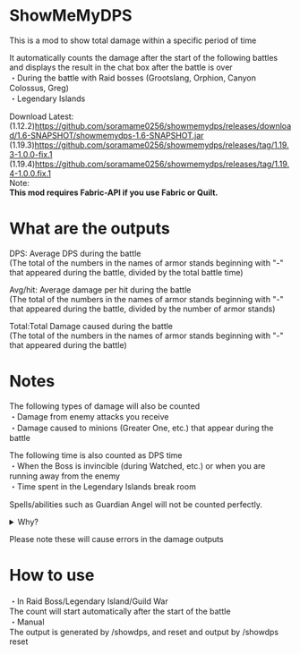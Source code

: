 # ShowMeMyDPS
This is a mod to show total damage within a specific period of time

It automatically counts the damage after the start of the following battles and displays the result in the chat box after the battle is over
<br>
・During the battle with Raid bosses (Grootslang, Orphion, Canyon Colossus, Greg)
<br>
・Legendary Islands

Download Latest:<br>(1.12.2)<https://github.com/soramame0256/showmemydps/releases/download/1.6-SNAPSHOT/showmemydps-1.6-SNAPSHOT.jar>
<br>(1.19.3)<https://github.com/soramame0256/showmemydps/releases/tag/1.19.3-1.0.0-fix.1>
<br>(1.19.4)<https://github.com/soramame0256/showmemydps/releases/tag/1.19.4-1.0.0.fix.1>
<br>Note:
<br><b>This mod requires Fabric-API if you use Fabric or Quilt.</b>
# What are the outputs
DPS: Average DPS during the battle
<br>
(The total of the numbers in the names of armor stands beginning with "-" that appeared during the battle, divided by the total battle time)


Avg/hit: Average damage per hit during the battle
<br>
(The total of the numbers in the names of armor stands beginning with "-" that appeared during the battle, divided by the number of armor stands)

Total:Total Damage caused during the battle
<br>
(The total of the numbers in the names of armor stands beginning with "-" that appeared during the battle)
# Notes
The following types of damage will also be counted
<br>
・Damage from enemy attacks you receive
<br>
・Damage caused to minions (Greater One, etc.) that appear during the battle

The following time is also counted as DPS time
<br>
・When the Boss is invincible (during Watched, etc.) or when you are running away from the enemy
<br>
・Time spent in the Legendary Islands break room

Spells/abilities such as Guardian Angel will not be counted perfectly.
<details>
  <summary>Why?</summary>
   The server removes their damage indicator before final damage,<br>
   so this mod cannot detect damage dealt after that point.
</details>

Please note these will cause errors in the damage outputs
# How to use
・In Raid Boss/Legendary Island/Guild War
<br>
The count will start automatically after the start of the battle
<br>
・Manual
<br>
The output is generated by /showdps, and reset and output by /showdps reset 
